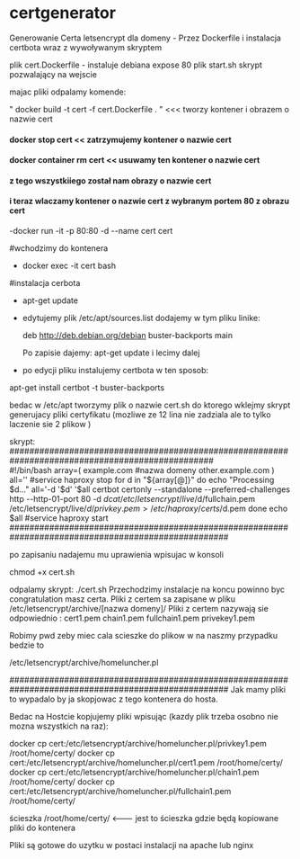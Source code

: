# certgenerator
Generowanie Certa letsencrypt dla domeny - Przez Dockerfile i instalacja certbota wraz z wywoływanym skryptem


plik cert.Dockerfile - instaluje debiana expose 80 
plik start.sh skrypt pozwalający na wejscie

majac pliki odpalamy komende:

" docker build -t cert -f cert.Dockerfile . " <<< tworzy kontener i obrazem o nazwie cert 
 #### docker stop cert << zatrzymujemy kontener o nazwie cert
 #### docker container rm cert << usuwamy ten kontener o nazwie cert
 
 #### z tego wszystkiiego został nam obrazy o nazwie cert
 
 #### i teraz wlaczamy kontener o nazwie cert z wybranym portem 80  z obrazu cert 
 
-docker run -it -p 80:80 -d --name cert cert

#wchodzimy do kontenera

- docker exec -it cert bash

#instalacja cerbota
 - apt-get update
 - edytujemy plik /etc/apt/sources.list 
    dodajemy w tym pliku linike:
    
      deb http://deb.debian.org/debian buster-backports main
    
    Po zapisie dajemy: apt-get update i lecimy dalej
    
  - po edycji pliku instalujemy certbota w ten sposob:
   
   apt-get install certbot -t buster-backports
   
   bedac w /etc/apt tworzymy plik o nazwie cert.sh do ktorego wklejmy skrypt generujacy pliki certyfikatu (mozliwe ze 12 lina nie zadziala ale to tylko laczenie sie 2 plikow )
   
   skrypt:
#################################################################################################   
   #!/bin/bash
array=(
example.com            #nazwa domeny
other.example.com
)
all=''
#service haproxy stop
for d in "${array[@]}"
do
        echo "Processing $d..."
        all='-d '$d' '$all
        certbot certonly --standalone --preferred-challenges http --http-01-port 80 -d $d
        cat /etc/letsencrypt/live/$d/fullchain.pem /etc/letsencrypt/live/$d/privkey.pem > /etc/haproxy/certs/$d.pem
done
echo $all
#service haproxy start
####################################################################################################

po zapisaniu nadajemu mu uprawienia wpisujac w konsoli

chmod +x cert.sh

odpalamy skrypt:  ./cert.sh
Przechodzimy instalacje na koncu powinno byc congratulation masz certa.
Pliki z certem sa zapisane w pliku  /etc/letsencrypt/archive/[nazwa domeny]/ 
Pliki z certem nazywają sie odpowiednio : cert1.pem chain1.pem fullchain1.pem privekey1.pem

Robimy pwd zeby miec cala scieszke do plikow w na naszmy przypadku bedzie to 

/etc/letsencrypt/archive/homeluncher.pl


####################################################################################################
Jak mamy pliki to wypadalo by ja skopjowac z tego kontenera do hosta.

Bedac na Hostcie kopjujemy pliki wpisując (kazdy plik trzeba osobno nie mozna wszystkich na raz):


   docker cp cert:/etc/letsencrypt/archive/homeluncher.pl/privkey1.pem  /root/home/certy/
   docker cp cert:/etc/letsencrypt/archive/homeluncher.pl/cert1.pem  /root/home/certy/
   docker cp cert:/etc/letsencrypt/archive/homeluncher.pl/chain1.pem  /root/home/certy/
   docker cp cert:/etc/letsencrypt/archive/homeluncher.pl/fullchain1.pem  /root/home/certy/


ścieszka /root/home/certy/ <--- jest to ścieszka gdzie będą kopiowane pliki do kontenera

Pliki są gotowe do uzytku w postaci instalacji na apache lub nginx





